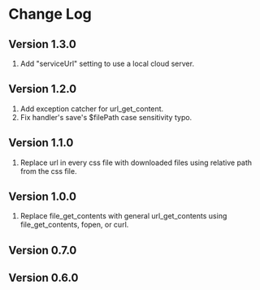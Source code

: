 # Change Log

## Version 1.3.0
1. Add "serviceUrl" setting to use a local cloud server.

## Version 1.2.0
1. Add exception catcher for url_get_content.
2. Fix handler's save's $filePath case sensitivity typo.

## Version 1.1.0

1. Replace url in every css file with downloaded files using relative path from the css file.

## Version 1.0.0

1. Replace file_get_contents with general url_get_contents using file_get_contents, fopen, or curl.

## Version 0.7.0

## Version 0.6.0